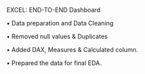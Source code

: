 EXCEL: END-TO-END Dashboard

• Data preparation and Data Cleaning

• Removed null values & Duplicates

• Added DAX, Measures & Calculated column.

• Prepared the data for final EDA.
